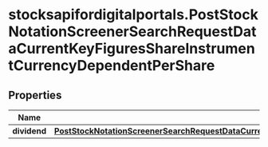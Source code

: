 # stocksapifordigitalportals.PostStockNotationScreenerSearchRequestDataCurrentKeyFiguresShareInstrumentCurrencyDependentPerShare

## Properties

Name | Type | Description | Notes
------------ | ------------- | ------------- | -------------
**dividend** | [**PostStockNotationScreenerSearchRequestDataCurrentKeyFiguresShareInstrumentCurrencyDependentPerShareDividend**](PostStockNotationScreenerSearchRequestDataCurrentKeyFiguresShareInstrumentCurrencyDependentPerShareDividend.md) |  | [optional] 


